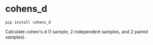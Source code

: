 # cohens_d

    pip install cohens_d

Calculate cohen's d (1 sample, 2 independent samples, and 2 paired samples). 
